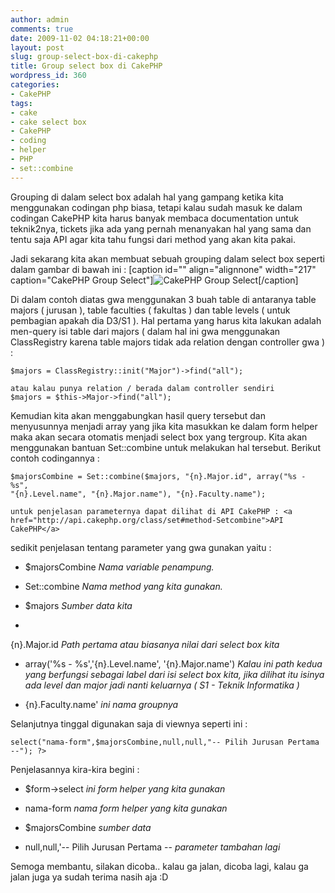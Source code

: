 ```yaml
---
author: admin
comments: true
date: 2009-11-02 04:18:21+00:00
layout: post
slug: group-select-box-di-cakephp
title: Group select box di CakePHP
wordpress_id: 360
categories:
- CakePHP
tags:
- cake
- cake select box
- CakePHP
- coding
- helper
- PHP
- set::combine
---
```


Grouping di dalam select box adalah hal yang gampang ketika kita menggunakan codingan php biasa, tetapi kalau sudah masuk ke dalam codingan CakePHP kita harus banyak membaca documentation untuk teknik2nya, tickets jika ada yang pernah menanyakan hal yang sama dan tentu saja API agar kita tahu fungsi dari method yang akan kita pakai.

Jadi sekarang kita akan membuat sebuah grouping dalam select box seperti dalam gambar di bawah ini :
[caption id="" align="alignnone" width="217" caption="CakePHP Group Select"]![CakePHP Group Select](http://blog.rudylee.com/content/group-select-box.jpg)[/caption]

Di dalam contoh diatas gwa menggunakan 3 buah table di antaranya table majors ( jurusan ), table faculties ( fakultas ) dan table levels ( untuk pembagian apakah dia D3/S1 ). Hal pertama yang harus kita lakukan adalah men-query isi table dari majors ( dalam hal ini gwa menggunakan ClassRegistry karena table majors tidak ada relation dengan controller gwa ) :

    
    
    $majors = ClassRegistry::init("Major")->find("all");
    
    atau kalau punya relation / berada dalam controller sendiri
    $majors = $this->Major->find("all");
    



Kemudian kita akan menggabungkan hasil query tersebut dan menyusunnya menjadi array yang jika kita masukkan ke dalam form helper maka akan secara otomatis menjadi select box yang tergroup. Kita akan menggunakan bantuan Set::combine untuk melakukan hal tersebut. Berikut contoh codingannya :

    
    
    $majorsCombine = Set::combine($majors, "{n}.Major.id", array("%s - %s",
    "{n}.Level.name", "{n}.Major.name"), "{n}.Faculty.name"); 
    
    untuk penjelasan parameternya dapat dilihat di API CakePHP : <a href="http://api.cakephp.org/class/set#method-Setcombine">API CakePHP</a>
    


sedikit penjelasan tentang parameter yang gwa gunakan yaitu :



	
  * $majorsCombine _Nama variable penampung._


	
  * Set::combine _Nama method yang kita gunakan._


	
  * $majors _Sumber data kita_

	
  * 
{n}.Major.id _Path pertama atau biasanya nilai dari select box kita_


	
  * array('%s - %s','{n}.Level.name', '{n}.Major.name') _Kalau ini path kedua yang berfungsi sebagai label dari isi select box kita, jika dilihat itu isinya ada level dan major jadi nanti keluarnya ( S1 - Teknik Informatika )_


	
  * {n}.Faculty.name' _ini nama groupnya_



Selanjutnya tinggal digunakan saja di viewnya seperti ini :

    
    
    select("nama-form",$majorsCombine,null,null,"-- Pilih Jurusan Pertama --"); ?>
    


Penjelasannya kira-kira begini :



	
  * $form->select _ini form helper yang kita gunakan_

	
  * nama-form _nama form helper yang kita gunakan_

	
  * $majorsCombine _sumber data_

	
  * null,null,'-- Pilih Jurusan Pertama -- _parameter tambahan lagi_



Semoga membantu, silakan dicoba.. kalau ga jalan, dicoba lagi, kalau ga jalan juga ya sudah terima nasih aja :D
